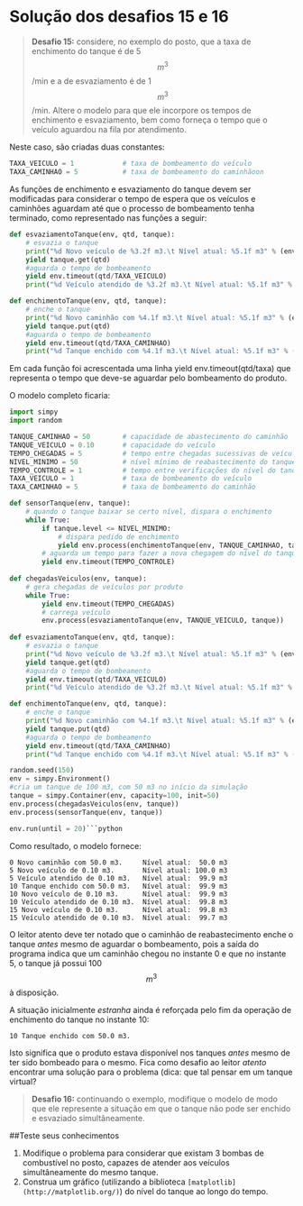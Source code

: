 # Solução dos desafios 15 e 16

> **Desafio 15:** considere, no exemplo do posto, que a taxa de enchimento do tanque é de 5 $$m^3$$/min e a de esvaziamento é de 1 $$m^3$$/min. Altere o modelo para que ele incorpore os tempos de enchimento e esvaziamento, bem como forneça o tempo que o veículo aguardou na fila por atendimento.

Neste caso, são criadas duas constantes:
```python
TAXA_VEICULO = 1            # taxa de bombeamento do veículo
TAXA_CAMINHAO = 5           # taxa de bombeamento do caminhãoon
```
As funções de enchimento e esvaziamento do tanque devem ser modificadas para considerar o tempo de espera que os veículos e caminhões aguardam até que o processo de bombeamento tenha terminado, como representado nas funções a seguir:
```python
def esvaziamentoTanque(env, qtd, tanque):
    # esvazia o tanque
    print("%d Novo veículo de %3.2f m3.\t Nível atual: %5.1f m3" % (env.now, qtd, tanque.level))
    yield tanque.get(qtd)
    #aguarda o tempo de bombeamento
    yield env.timeout(qtd/TAXA_VEICULO)
    print("%d Veículo atendido de %3.2f m3.\t Nível atual: %5.1f m3" % (env.now, qtd, tanque.level))

def enchimentoTanque(env, qtd, tanque):  
    # enche o tanque
    print("%d Novo caminhão com %4.1f m3.\t Nível atual: %5.1f m3" % (env.now, qtd, tanque.level))
    yield tanque.put(qtd)
    #aguarda o tempo de bombeamento
    yield env.timeout(qtd/TAXA_CAMINHAO)
    print("%d Tanque enchido com %4.1f m3.\t Nível atual: %5.1f m3" % (env.now, qtd, tanque.level))
```
Em cada função foi acrescentada uma linha yield env.timeout(qtd/taxa) que representa o tempo que deve-se aguardar pelo bombeamento do produto. 

O modelo completo ficaria:
```python
import simpy
import random        

TANQUE_CAMINHAO = 50        # capacidade de abastecimento do caminhão
TANQUE_VEICULO = 0.10       # capacidade do veículo
TEMPO_CHEGADAS = 5          # tempo entre chegadas sucessivas de veículos
NIVEL_MINIMO = 50           # nível mínimo de reabastecimento do tanque
TEMPO_CONTROLE = 1          # tempo entre verificações do nível do tanque
TAXA_VEICULO = 1            # taxa de bombeamento do veículo
TAXA_CAMINHAO = 5           # taxa de bombeamento do caminhão

def sensorTanque(env, tanque):
    # quando o tanque baixar se certo nível, dispara o enchimento
    while True:
        if tanque.level <= NIVEL_MINIMO:
            # dispara pedido de enchimento
            yield env.process(enchimentoTanque(env, TANQUE_CAMINHAO, tanque))
        # aguarda um tempo para fazer a nova chegagem do nível do tanque
        yield env.timeout(TEMPO_CONTROLE)
        
def chegadasVeiculos(env, tanque):
    # gera chegadas de veículos por produto
    while True:
        yield env.timeout(TEMPO_CHEGADAS)
        # carrega veículo
        env.process(esvaziamentoTanque(env, TANQUE_VEICULO, tanque))
        
def esvaziamentoTanque(env, qtd, tanque):
    # esvazia o tanque
    print("%d Novo veículo de %3.2f m3.\t Nível atual: %5.1f m3" % (env.now, qtd, tanque.level))
    yield tanque.get(qtd)
    #aguarda o tempo de bombeamento
    yield env.timeout(qtd/TAXA_VEICULO)
    print("%d Veículo atendido de %3.2f m3.\t Nível atual: %5.1f m3" % (env.now, qtd, tanque.level))

def enchimentoTanque(env, qtd, tanque):  
    # enche o tanque
    print("%d Novo caminhão com %4.1f m3.\t Nível atual: %5.1f m3" % (env.now, qtd, tanque.level))
    yield tanque.put(qtd)
    #aguarda o tempo de bombeamento
    yield env.timeout(qtd/TAXA_CAMINHAO)
    print("%d Tanque enchido com %4.1f m3.\t Nível atual: %5.1f m3" % (env.now, qtd, tanque.level))

random.seed(150)            
env = simpy.Environment()
#cria um tanque de 100 m3, com 50 m3 no início da simulação
tanque = simpy.Container(env, capacity=100, init=50)
env.process(chegadasVeiculos(env, tanque))
env.process(sensorTanque(env, tanque))

env.run(until = 20)```python
```
Como resultado, o modelo fornece:
```
0 Novo caminhão com 50.0 m3.     Nível atual:  50.0 m3
5 Novo veículo de 0.10 m3.       Nível atual: 100.0 m3
5 Veículo atendido de 0.10 m3.   Nível atual:  99.9 m3
10 Tanque enchido com 50.0 m3.   Nível atual:  99.9 m3
10 Novo veículo de 0.10 m3.      Nível atual:  99.9 m3
10 Veículo atendido de 0.10 m3.  Nível atual:  99.8 m3
15 Novo veículo de 0.10 m3.      Nível atual:  99.8 m3
15 Veículo atendido de 0.10 m3.  Nível atual:  99.7 m3
```
O leitor atento deve ter notado que o caminhão de reabastecimento enche o tanque *antes* mesmo de aguardar o bombeamento, pois a saída do programa indica que um caminhão chegou no instante 0 e que no instante 5, o tanque já possui 100 $$m^3$$ à disposição.

A situação inicialmente *estranha* ainda é reforçada pelo fim da operação de enchimento do tanque no instante 10:

`10 Tanque enchido com 50.0 m3.`

Isto significa que o produto estava disponível nos tanques *antes* mesmo de ter sido bombeado para o mesmo. 
Fica como desafio ao leitor *atento* encontrar uma solução para o problema (dica: que tal pensar em um tanque virtual?

> **Desafio 16:** continuando o exemplo, modifique o modelo de modo que ele represente a situação em que o tanque não pode ser enchido e esvaziado simultâneamente.

##Teste seus conhecimentos
1. Modifique o problema para considerar que existam 3 bombas de combustível no posto, capazes de atender aos veículos simultâneamente do mesmo tanque.
2. Construa um gráfico (utilizando a biblioteca ```[matplotlib](http://matplotlib.org/)```) do nível do tanque ao longo do tempo.

